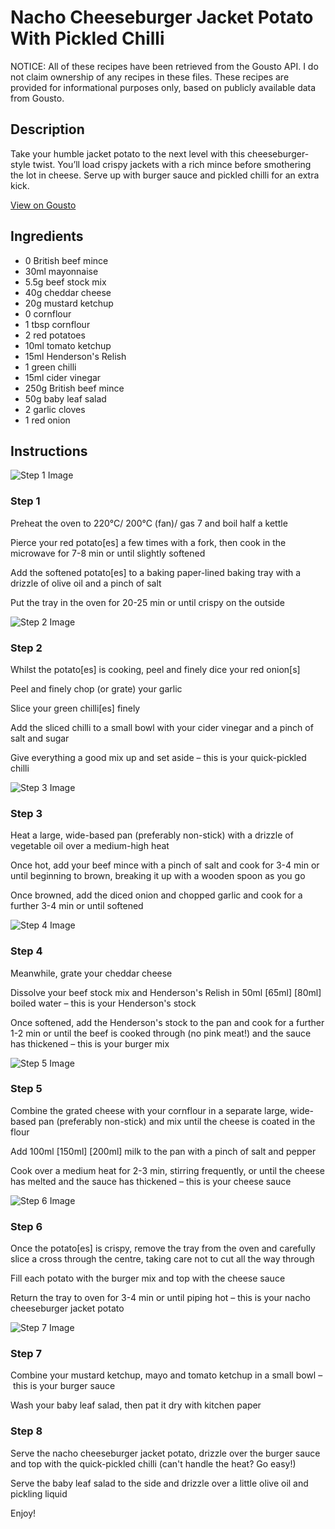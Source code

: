 # Nacho Cheeseburger Jacket Potato With Pickled Chilli

NOTICE: All of these recipes have been retrieved from the Gousto API. I do not claim ownership of any recipes in these files. These recipes are provided for informational purposes only, based on publicly available data from Gousto.

## Description

Take your humble jacket potato to the next level with this cheeseburger-style twist. You’ll load crispy jackets with a rich mince before smothering the lot in cheese. Serve up with burger sauce and pickled chilli for an extra kick. 

[View on Gousto](https://www.gousto.co.uk/recipes/cookbook/nacho-cheeseburger-jacket-potato-with-pickled-chilli)

## Ingredients

- 0 British beef mince
- 30ml mayonnaise
- 5.5g beef stock mix
- 40g cheddar cheese
- 20g mustard ketchup
- 0 cornflour
- 1 tbsp cornflour
- 2 red potatoes
- 10ml tomato ketchup
- 15ml Henderson's Relish
- 1 green chilli
- 15ml cider vinegar
- 250g British beef mince
- 50g baby leaf salad
- 2 garlic cloves
- 1 red onion

## Instructions

![Step 1 Image](https://production-media.gousto.co.uk/cms/recipe-step-image/step-1-1694441271274-x200.jpg)

### Step 1

Preheat the oven to 220°C/ 200°C (fan)/ gas 7 and boil half a kettle

Pierce your red potato[es] a few times with a fork, then cook in the microwave for 7-8 min or until slightly softened

Add the softened potato[es] to a baking paper-lined baking tray with a drizzle of olive oil and a pinch of salt

Put the tray in the oven for 20-25 min or until crispy on the outside

![Step 2 Image](https://production-media.gousto.co.uk/cms/recipe-step-image/step-2-1694441273944-x200.jpg)

### Step 2

Whilst the potato[es] is cooking, peel and finely dice your red onion[s]

Peel and finely chop (or grate) your garlic

Slice your green chilli[es] finely

Add the sliced chilli to a small bowl with your cider vinegar and a pinch of salt and sugar

Give everything a good mix up and set aside – this is your quick-pickled chilli

![Step 3 Image](https://production-media.gousto.co.uk/cms/recipe-step-image/step-3-1694441277539-x200.jpg)

### Step 3

Heat a large, wide-based pan (preferably non-stick) with a drizzle of vegetable oil over a medium-high heat

Once hot, add your beef mince with a pinch of salt and cook for 3-4 min or until beginning to brown, breaking it up with a wooden spoon as you go

Once browned, add the diced onion and chopped garlic and cook for a further 3-4 min or until softened

![Step 4 Image](https://production-media.gousto.co.uk/cms/recipe-step-image/step-4-1694441280336-x200.jpg)

### Step 4

Meanwhile, grate your cheddar cheese

Dissolve your beef stock mix and Henderson's Relish in 50ml <span class="text-purple">[65ml]</span> <span class="text-danger">[80ml] </span>boiled water – this is your Henderson's stock

Once softened, add the Henderson's stock to the pan and cook for a further 1-2 min or until the beef is cooked through (no pink meat!) and the sauce has thickened – this is your burger mix

![Step 5 Image](https://production-media.gousto.co.uk/cms/recipe-step-image/step-5-1694441282944-x200.jpg)

### Step 5

Combine the grated cheese with your cornflour in a separate large, wide-based pan (preferably non-stick) and mix until the cheese is coated in the flour

Add 100ml <span class="text-purple">[150ml]</span> <span class="text-danger">[200ml]</span> milk to the pan with a pinch of salt and pepper

Cook over a medium heat for 2-3 min, stirring frequently, or until the cheese has melted and the sauce has thickened – this is your cheese sauce

![Step 6 Image](https://production-media.gousto.co.uk/cms/recipe-step-image/step-6-1694441285707-x200.jpg)

### Step 6

Once the potato[es] is crispy, remove the tray from the oven and carefully slice a cross through the centre, taking care not to cut all the way through

Fill each potato with the burger mix and top with the cheese sauce

Return the tray to oven for 3-4 min or until piping hot – this is your nacho cheeseburger jacket potato

![Step 7 Image](https://production-media.gousto.co.uk/cms/recipe-step-image/step-7-1694441289166-x200.jpg)

### Step 7

Combine your mustard ketchup, mayo and tomato ketchup in a small bowl – this is your burger sauce

Wash your baby leaf salad, then pat it dry with kitchen paper

### Step 8

Serve the nacho cheeseburger jacket potato, drizzle over the burger sauce and top with the quick-pickled chilli (can't handle the heat? Go easy!)

Serve the baby leaf salad to the side and drizzle over a little olive oil and pickling liquid

Enjoy!

